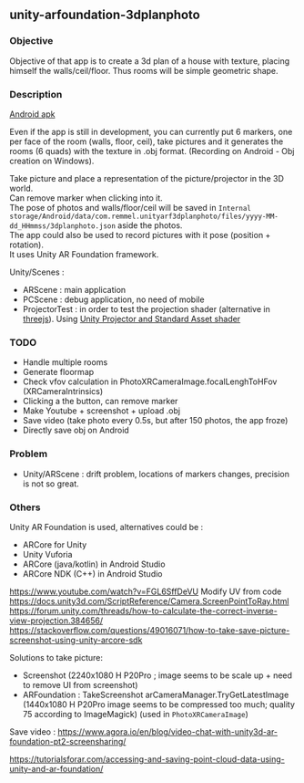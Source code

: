 ## unity-arfoundation-3dplanphoto

### Objective
Objective of that app is to create a 3d plan of a house with texture, placing himself the walls/ceil/floor. Thus rooms will be simple geometric shape.  

### Description
[Android apk](unity-arfoundation-3dplanphoto/build.apk)

Even if the app is still in development, you can currently put 6 markers, one per face of the room (walls, floor, ceil), take pictures and it generates the rooms (6 quads) with the texture in .obj format. (Recording on Android - Obj creation on Windows).

Take picture and place a representation of the picture/projector in the 3D world.  
Can remove marker when clicking into it.  
The pose of photos and walls/floor/ceil will be saved in `‎‏‎‎‎‎‎‏‎‏‏‏‎‎‎‎‎‎‏‎‎‏‎‎‎‎‏‏‏‏‏‏‎‏‏‎‎‎‏‏‎‎‎‏‏‏‎‏‎‏‏‎‏‎‏‎‏‎‎‏‏‏‏‏‎‎‏‎‎‏‎‎‎‏‎‎‎‏‏‎‎‎‏‏‎‎‎‏‎‏‏‏‎‏‏‎Internal storage‎‏‎‎‏‎/Android/data/com.remmel.unityarf3dplanphoto/files/yyyy-MM-dd_HHmmss/3dplanphoto.json` aside the photos.  
The app could also be used to record pictures with it pose (position + rotation).  
It uses Unity AR Foundation framework.  

Unity/Scenes :
- ARScene : main application
- PCScene : debug application, no need of mobile
- ProjectorTest : in order to test the projection shader (alternative in [threejs](https://codesandbox.io/s/project-camera-gby2i)). Using [Unity Projector and Standard Asset shader](https://docs.unity3d.com/Manual/class-Projector.html)

### TODO
- Handle multiple rooms
- Generate floormap
- Check vfov calculation in PhotoXRCameraImage.focalLenghToHFov (XRCameraIntrinsics)
- Clicking a the button, can remove marker
- Make Youtube + screenshot + upload .obj
- Save video (take photo every 0.5s, but after 150 photos, the app froze)
- Directly save obj on Android

### Problem
- Unity/ARScene : drift problem, locations of markers changes, precision is not so great.

### Others
Unity AR Foundation is used, alternatives could be :
- ARCore for Unity
- Unity Vuforia
- ARCore (java/kotlin) in Android Studio 
- ARCore NDK (C++) in Android Studio


https://www.youtube.com/watch?v=FGL6SffDeVU Modify UV from code
https://docs.unity3d.com/ScriptReference/Camera.ScreenPointToRay.html
https://forum.unity.com/threads/how-to-calculate-the-correct-inverse-view-projection.384656/
https://stackoverflow.com/questions/49016071/how-to-take-save-picture-screenshot-using-unity-arcore-sdk


Solutions to take picture:
- Screenshot (2240x1080 H P20Pro ; image seems to be scale up + need to remove UI from screenshot)
- ARFoundation : TakeScreenshot arCameraManager.TryGetLatestImage (1440x1080 H P20Pro image seems to be compressed too much; quality 75 according to ImageMagick) (used in `PhotoXRCameraImage`)


Save video : https://www.agora.io/en/blog/video-chat-with-unity3d-ar-foundation-pt2-screensharing/

https://tutorialsforar.com/accessing-and-saving-point-cloud-data-using-unity-and-ar-foundation/